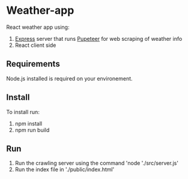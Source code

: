 # Weather-app
React weather app using:
  1. [Express](https://github.com/GoogleChrome/puppeteer) server that runs [Pupeteer](https://expressjs.com/) for web scraping of weather info
  2. React client side

## Requirements
Node.js installed is required on your environement.

## Install
To install run:
  1. npm install
  2. npm run build

## Run
  1. Run the crawling server using the command 'node './src/server.js'
  2. Run the index file in './public/index.html'
